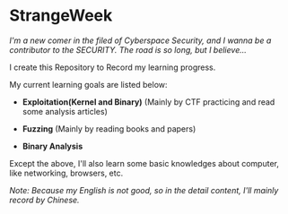 # StrangeWeek

*I'm a new comer in the filed of Cyberspace Security, and I wanna be a contributor to the SECURITY. The road is so long, but I believe...*

I create this Repository to Record my learning progress.

My current learning goals are listed below:

* **Exploitation(Kernel and Binary)** (Mainly by CTF practicing and read some analysis articles)

* **Fuzzing** (Mainly by reading books and papers)

* **Binary Analysis**

Except the above, I'll also learn some basic knowledges about computer, like networking, browsers, etc.

*Note: Because my English is not good, so in the detail content, I'll mainly record by Chinese.*

